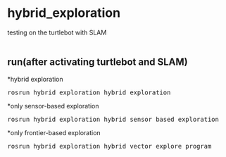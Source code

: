 # hybrid_exploration
testing on the turtlebot with SLAM <br><br>

## run(after activating turtlebot and SLAM) <br>
*hybrid exploration
<pre>
rosrun hybrid_exploration hybrid_exploration
</pre>
*only sensor-based exploration<br>
<pre>
rosrun hybrid_exploration hybrid_sensor_based_exploration 
</pre>
*only frontier-based exploration<br>
<pre>
rosrun hybrid_exploration hybrid_vector_explore_program
</pre>

